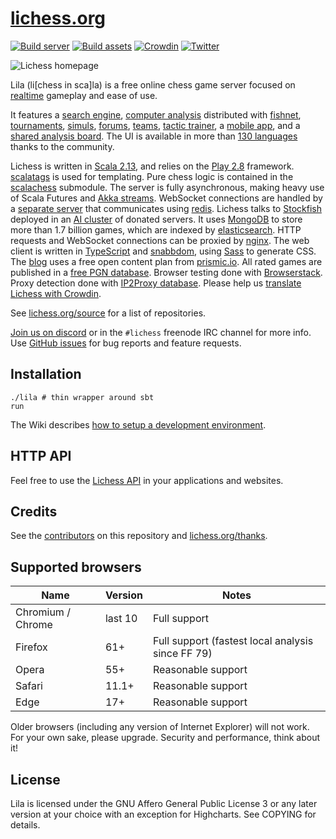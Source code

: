 # [lichess.org](https://lichess.org)

[![Build server](https://github.com/ornicar/lila/workflows/Build%20server/badge.svg)](https://github.com/ornicar/lila/actions?query=workflow%3A%22Build+server%22)
[![Build assets](https://github.com/ornicar/lila/workflows/Build%20assets/badge.svg)](https://github.com/ornicar/lila/actions?query=workflow%3A%22Build+assets%22)
[![Crowdin](https://d322cqt584bo4o.cloudfront.net/lichess/localized.svg)](https://crowdin.com/project/lichess)
[![Twitter](https://img.shields.io/badge/Twitter-%40lichess-blue.svg)](https://twitter.com/lichess)

<img src="https://raw.githubusercontent.com/ornicar/lila/master/public/images/home-bicolor.png" alt="Lichess homepage" title="Lichess comes with light and dark theme, this screenshot shows both." />

Lila (li[chess in sca]la) is a free online chess game server focused on [realtime](https://lichess.org/games) gameplay and ease of use.

It features a [search engine](https://lichess.org/games/search),
[computer analysis](https://lichess.org/ief49lif) distributed with [fishnet](https://github.com/niklasf/fishnet),
[tournaments](https://lichess.org/tournament),
[simuls](https://lichess.org/simul),
[forums](https://lichess.org/forum),
[teams](https://lichess.org/team),
[tactic trainer](https://lichess.org/training),
a [mobile app](https://lichess.org/mobile),
and a [shared analysis board](https://lichess.org/study).
The UI is available in more than [130 languages](https://crowdin.com/project/lichess) thanks to the community.

Lichess is written in [Scala 2.13](https://www.scala-lang.org/),
and relies on the [Play 2.8](https://www.playframework.com/) framework.
[scalatags](https://www.lihaoyi.com/scalatags/) is used for templating.
Pure chess logic is contained in the [scalachess](https://github.com/ornicar/scalachess) submodule.
The server is fully asynchronous, making heavy use of Scala Futures and [Akka streams](https://akka.io).
WebSocket connections are handled by a [separate server](https://github.com/ornicar/lila-ws) that communicates using [redis](https://redis.io/).
Lichess talks to [Stockfish](https://stockfishchess.org/) deployed in an [AI cluster](https://github.com/niklasf/fishnet) of donated servers.
It uses [MongoDB](https://mongodb.org) to store more than 1.7 billion games, which are indexed by [elasticsearch](https://github.com/elastic/elasticsearch).
HTTP requests and WebSocket connections can be proxied by [nginx](https://nginx.org).
The web client is written in [TypeScript](https://www.typescriptlang.org/) and [snabbdom](https://github.com/snabbdom/snabbdom), using [Sass](https://sass-lang.com/) to generate CSS.
The [blog](https://lichess.org/blog) uses a free open content plan from [prismic.io](https://prismic.io).
All rated games are published in a [free PGN database](https://database.lichess.org).
Browser testing done with [Browserstack](https://www.browserstack.com).
Proxy detection done with [IP2Proxy database](https://www.ip2location.com/database/ip2proxy).
Please help us [translate Lichess with Crowdin](https://crowdin.com/project/lichess).

See [lichess.org/source](https://lichess.org/source) for a list of repositories.

[Join us on discord](https://discord.gg/hy5jqSs) or in the `#lichess` freenode IRC channel for more info.
Use [GitHub issues](https://github.com/ornicar/lila/issues) for bug reports and feature requests.

## Installation

```
./lila # thin wrapper around sbt
run
```

The Wiki describes [how to setup a development environment](https://github.com/ornicar/lila/wiki/Lichess-Development-Onboarding).

## HTTP API

Feel free to use the [Lichess API](https://lichess.org/api) in your applications and websites.

## Credits

See the [contributors](https://github.com/ornicar/lila/graphs/contributors) on this repository and [lichess.org/thanks](https://lichess.org/thanks).

## Supported browsers

| Name              | Version | Notes                                             |
| ----------------- | ------- | ------------------------------------------------- |
| Chromium / Chrome | last 10 | Full support                                      |
| Firefox           | 61+     | Full support (fastest local analysis since FF 79) |
| Opera             | 55+     | Reasonable support                                |
| Safari            | 11.1+   | Reasonable support                                |
| Edge              | 17+     | Reasonable support                                |

Older browsers (including any version of Internet Explorer) will not work.
For your own sake, please upgrade. Security and performance, think about it!

## License

Lila is licensed under the GNU Affero General Public License 3 or any later
version at your choice with an exception for Highcharts. See COPYING for
details.
